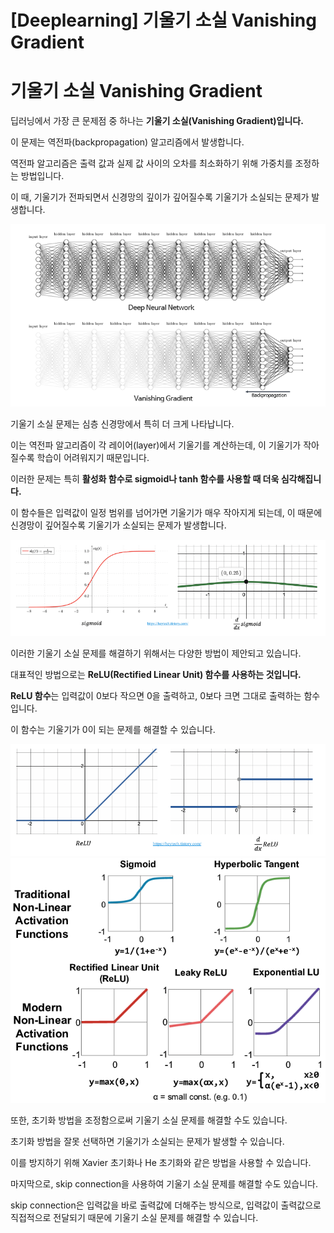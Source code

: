# [Deeplearning] 기울기 소실 Vanishing Gradient

# 기울기 소실 Vanishing Gradient

딥러닝에서 가장 큰 문제점 중 하나는 **기울기 소실(Vanishing Gradient)입니다.** 

이 문제는 역전파(backpropagation) 알고리즘에서 발생합니다. 

역전파 알고리즘은 출력 값과 실제 값 사이의 오차를 최소화하기 위해 가중치를 조정하는 방법입니다. 

이 때, 기울기가 전파되면서 신경망의 깊이가 깊어질수록 기울기가 소실되는 문제가 발생합니다.

<img src="https://github.com/KKYHH/Python/blob/main/image/%EB%94%A5%EB%9F%AC%EB%8B%9D/%5BDeeplearning%5D%20%EA%B8%B0%EC%9A%B8%EA%B8%B0%20%EC%86%8C%EC%8B%A4%20Vanishing%20Gradient%20.png?raw=true">

기울기 소실 문제는 심층 신경망에서 특히 더 크게 나타납니다. 

이는 역전파 알고리즘이 각 레이어(layer)에서 기울기를 계산하는데, 이 기울기가 작아질수록 학습이 어려워지기 때문입니다. 

이러한 문제는 특히 **활성화 함수로 sigmoid나 tanh 함수를 사용할 때 더욱 심각해집니다.** 

이 함수들은 입력값이 일정 범위를 넘어가면 기울기가 매우 작아지게 되는데, 이 때문에 신경망이 깊어질수록 기울기가 소실되는 문제가 발생합니다.

<img src="https://github.com/KKYHH/Python/blob/main/image/%EB%94%A5%EB%9F%AC%EB%8B%9D/%5BDeeplearning%5D%20%EA%B8%B0%EC%9A%B8%EA%B8%B0%20%EC%86%8C%EC%8B%A4%20Vanishing%20Gradient%201.png?raw=true">

이러한 기울기 소실 문제를 해결하기 위해서는 다양한 방법이 제안되고 있습니다. 

대표적인 방법으로는 **ReLU(Rectified Linear Unit) 함수를 사용하는 것입니다.**

 **ReLU 함수**는 입력값이 0보다 작으면 0을 출력하고, 0보다 크면 그대로 출력하는 함수입니다. 

이 함수는 기울기가 0이 되는 문제를 해결할 수 있습니다.

<img src="https://github.com/KKYHH/Python/blob/main/image/%EB%94%A5%EB%9F%AC%EB%8B%9D/%5BDeeplearning%5D%20%EA%B8%B0%EC%9A%B8%EA%B8%B0%20%EC%86%8C%EC%8B%A4%20Vanishing%20Gradient%202.png?raw=true">

<img src="https://github.com/KKYHH/Python/blob/main/image/%EB%94%A5%EB%9F%AC%EB%8B%9D/%5BDeeplearning%5D%20%EA%B8%B0%EC%9A%B8%EA%B8%B0%20%EC%86%8C%EC%8B%A4%20Vanishing%20Gradient%203.png?raw=true">

또한, 초기화 방법을 조정함으로써 기울기 소실 문제를 해결할 수도 있습니다. 

초기화 방법을 잘못 선택하면 기울기가 소실되는 문제가 발생할 수 있습니다. 

이를 방지하기 위해 Xavier 초기화나 He 초기화와 같은 방법을 사용할 수 있습니다.

마지막으로, skip connection을 사용하여 기울기 소실 문제를 해결할 수도 있습니다. 

skip connection은 입력값을 바로 출력값에 더해주는 방식으로, 입력값이 출력값으로 직접적으로 전달되기 때문에 기울기 소실 문제를 해결할 수 있습니다.
